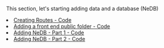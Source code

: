 This section, let's starting adding data and a database (NeDB)
<li>
    <a href="https://github.com/MathuraMG/IMA-Low-Res-Connections-Lab/tree/master/Fall2020/Week_07|Database_and_NeDB/7.1-Creating_Routes"
        target="_blank">
        Creating Routes - Code
    </a>
</li>
<li>
    <a href="https://github.com/MathuraMG/IMA-Low-Res-Connections-Lab/tree/master/Fall2020/Week_07|Database_and_NeDB/7.2-Adding_Public_Folder"
        target="_blank">
        Adding a front end public folder - Code
    </a>
</li>
<li>
    <a href="https://github.com/MathuraMG/IMA-Low-Res-Connections-Lab/tree/master/Fall2020/Week_07|Database_and_NeDB/7.3-Adding_NeDB-Part1"
        target="_blank">
        Adding NeDB - Part 1 - Code
    </a>
</li>
<li>
    <a href="https://github.com/MathuraMG/IMA-Low-Res-Connections-Lab/tree/master/Fall2020/Week_07|Database_and_NeDB/7.4-Adding_NeDB-Part2"
        target="_blank">
        Adding NeDB - Part 2 - Code
    </a>
</li>
